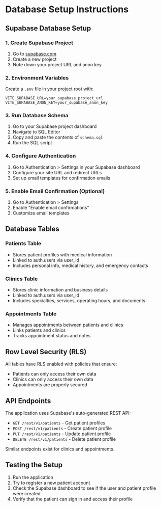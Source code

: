# Database Setup Instructions

## Supabase Database Setup

### 1. Create Supabase Project
1. Go to [supabase.com](https://supabase.com)
2. Create a new project
3. Note down your project URL and anon key

### 2. Environment Variables
Create a `.env` file in your project root with:
```env
VITE_SUPABASE_URL=your_supabase_project_url
VITE_SUPABASE_ANON_KEY=your_supabase_anon_key
```

### 3. Run Database Schema
1. Go to your Supabase project dashboard
2. Navigate to SQL Editor
3. Copy and paste the contents of `schema.sql`
4. Run the SQL script

### 4. Configure Authentication
1. Go to Authentication > Settings in your Supabase dashboard
2. Configure your site URL and redirect URLs
3. Set up email templates for confirmation emails

### 5. Enable Email Confirmation (Optional)
1. Go to Authentication > Settings
2. Enable "Enable email confirmations"
3. Customize email templates

## Database Tables

### Patients Table
- Stores patient profiles with medical information
- Linked to auth.users via user_id
- Includes personal info, medical history, and emergency contacts

### Clinics Table
- Stores clinic information and business details
- Linked to auth.users via user_id
- Includes specialties, services, operating hours, and documents

### Appointments Table
- Manages appointments between patients and clinics
- Links patients and clinics
- Tracks appointment status and notes

## Row Level Security (RLS)
All tables have RLS enabled with policies that ensure:
- Patients can only access their own data
- Clinics can only access their own data
- Appointments are properly secured

## API Endpoints
The application uses Supabase's auto-generated REST API:
- `GET /rest/v1/patients` - Get patient profiles
- `POST /rest/v1/patients` - Create patient profile
- `PUT /rest/v1/patients` - Update patient profile
- `DELETE /rest/v1/patients` - Delete patient profile

Similar endpoints exist for clinics and appointments.

## Testing the Setup
1. Run the application
2. Try to register a new patient account
3. Check the Supabase dashboard to see if the user and patient profile were created
4. Verify that the patient can sign in and access their profile 
